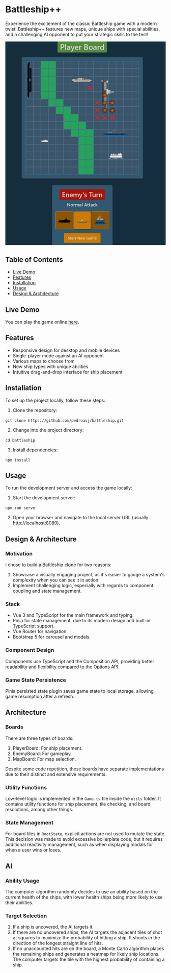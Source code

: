 # Battleship++

Experience the excitement of the classic Battleship game with a modern twist! Battleship++ features new maps, unique ships with special abilities, and a challenging AI opponent to put your strategic skills to the test!

<div align="center">
  <img src="./assets/screenshot.png" alt="Battleship Game Screenshot">
</div>

## Table of Contents

- [Live Demo](#live-demo)
- [Features](#features)
- [Installation](#installation)
- [Usage](#usage)
- [Design & Architecture](#design--architecture)

## Live Demo

You can play the game online [here](https://pedroavj.github.io/battleship/).

## Features

- Responsive design for desktop and mobile devices
- Single-player mode against an AI opponent
- Various maps to choose from
- New ship types with unique abilities
- Intuitive drag-and-drop interface for ship placement

## Installation

To set up the project locally, follow these steps:

1. Clone the repository:

```git clone https://github.com/pedroavj/battleship.git```

2. Change into the project directory:

```cd battleship```

3. Install dependencies:

```npm install```

## Usage

To run the development server and access the game locally:

1. Start the development server:

```npm run serve```

2. Open your browser and navigate to the local server URL (usually http://localhost:8080).

## Design & Architecture

### Motivation

I chose to build a Battleship clone for two reasons:

1. Showcase a visually engaging project, as it's easier to gauge a system's complexity when you can see it in action.
2. Implement challenging logic, especially with regards to component coupling and state management.

### Stack

- Vue 3 and TypeScript for the main framework and typing.
- Pinia for state management, due to its modern design and built-in TypeScript support.
- Vue Router for navigation.
- Bootstrap 5 for carousel and modals.

### Component Design

Components use TypeScript and the Composition API, providing better readability and flexibility compared to the Options API.

### Game State Persistence

Pinia persisted state plugin saves game state to local storage, allowing game resumption after a refresh.

## Architecture

### Boards

There are three types of boards:

1. PlayerBoard: For ship placement.
2. EnemyBoard: For gameplay.
3. MapBoard: For map selection.

Despite some code repetition, these boards have separate implementations due to their distinct and extensive requirements.

### Utility Functions

Low-level logic is implemented in the `Game.ts` file inside the `utils` folder. It contains utility functions for ship placement, tile checking, and board resolutions, among other things.

### State Management

For board tiles in `RootState`, explicit actions are not used to mutate the state. This decision was made to avoid excessive boilerplate code, but it requires additional reactivity management, such as when displaying modals for when a user wins or loses.

## AI

### Ability Usage

The computer algorithm randomly decides to use an ability based on the current health of the ships, with lower health ships being more likely to use their abilities.

### Target Selection

1. If a ship is uncovered, the AI targets it.
2. If there are no uncovered ships, the AI targets the adjacent tiles of shot at squares to maximize the probability of hitting a ship. It shoots in the direction of the longest straight line of hits.
3. If no unaccounted hits are on the board, a Monte Carlo algorithm places the remaining ships and generates a heatmap for likely ship locations. The computer targets the tile with the highest probability of containing a ship.